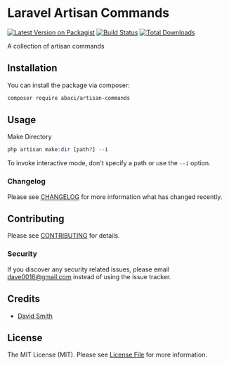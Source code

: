 # Laravel Artisan Commands

[![Latest Version on Packagist](https://img.shields.io/packagist/v/abaci/artisan-commands.svg?style=flat-square)](https://packagist.org/packages/abaci/artisan-commands)
[![Build Status](https://travis-ci.org/davidsmithitsandbox/abaci-artisan-commands.svg?branch=master)](https://travis-ci.org/davidsmithitsandbox/abaci-artisan-commands)
[![Total Downloads](https://img.shields.io/packagist/dt/abaci/artisan-commands.svg?style=flat-square)](https://packagist.org/packages/abaci/artisan-commands)

A collection of artisan commands

## Installation

You can install the package via composer:

```bash
composer require abaci/artisan-commands
```

## Usage


Make Directory
``` php
php artisan make:dir [path?] --i
```
To invoke interactive mode, don't specify a path or use the `--i` option.

### Changelog

Please see [CHANGELOG](CHANGELOG.md) for more information what has changed recently.

## Contributing

Please see [CONTRIBUTING](CONTRIBUTING.md) for details.

### Security

If you discover any security related issues, please email dave0016@gmail.com instead of using the issue tracker.

## Credits

- [David Smith](https://github.com/davidsmithitsandbox)

## License

The MIT License (MIT). Please see [License File](LICENSE.md) for more information.